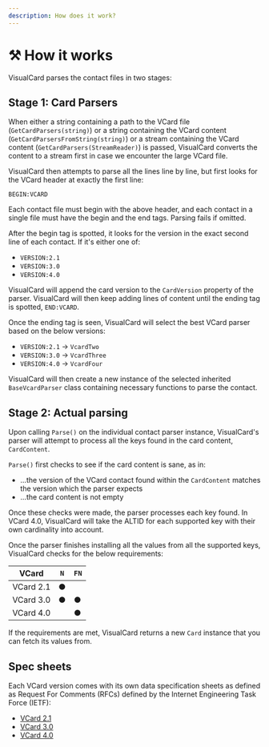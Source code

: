 ```yaml
---
description: How does it work?
---
```


# ⚒ How it works

VisualCard parses the contact files in two stages:

## Stage 1: Card Parsers

When either a string containing a path to the VCard file (`GetCardParsers(string)`) or a string containing the VCard content (`GetCardParsersFromString(string)`) or a stream containing the VCard content (`GetCardParsers(StreamReader)`) is passed, VisualCard converts the content to a stream first in case we encounter the large VCard file.

VisualCard then attempts to parse all the lines line by line, but first looks for the VCard header at exactly the first line:

```vcard
BEGIN:VCARD
```

Each contact file must begin with the above header, and each contact in a single file must have the begin and the end tags. Parsing fails if omitted.

After the begin tag is spotted, it looks for the version in the exact second line of each contact. If it's either one of:

* `VERSION:2.1`
* `VERSION:3.0`
* `VERSION:4.0`

VisualCard will append the card version to the `CardVersion` property of the parser. VisualCard will then keep adding lines of content until the ending tag is spotted, `END:VCARD`.

Once the ending tag is seen, VisualCard will select the best VCard parser based on the below versions:

* `VERSION:2.1` -> `VcardTwo`
* `VERSION:3.0` -> `VcardThree`
* `VERSION:4.0` -> `VcardFour`

VisualCard will then create a new instance of the selected inherited `BaseVcardParser` class containing necessary functions to parse the contact.

## Stage 2: Actual parsing

Upon calling `Parse()` on the individual contact parser instance, VisualCard's parser will attempt to process all the keys found in the card content, `CardContent`.

`Parse()` first checks to see if the card content is sane, as in:

* ...the version of the VCard contact found within the `CardContent` matches the version which the parser expects
* ...the card content is not empty

Once these checks were made, the parser processes each key found. In VCard 4.0, VisualCard will take the ALTID for each supported key with their own cardinality into account.

Once the parser finishes installing all the values from all the supported keys, VisualCard checks for the below requirements:

| VCard     | `N` | `FN` |
| --------- | --- | ---- |
| VCard 2.1 | ●   |      |
| VCard 3.0 | ●   | ●    |
| VCard 4.0 |     | ●    |

If the requirements are met, VisualCard returns a new `Card` instance that you can fetch its values from.

## Spec sheets

Each VCard version comes with its own data specification sheets as defined as Request For Comments (RFCs) defined by the Internet Engineering Task Force (IETF):

* [VCard 2.1](https://github.com/Aptivi/VisualCard/raw/main/VisualCard/Specs/vcard-21.txt)
* [VCard 3.0](https://github.com/Aptivi/VisualCard/raw/main/VisualCard/Specs/vcard-30-rfc2426.txt)
* [VCard 4.0](https://github.com/Aptivi/VisualCard/raw/main/VisualCard/Specs/vcard-40-rfc6350.txt)

